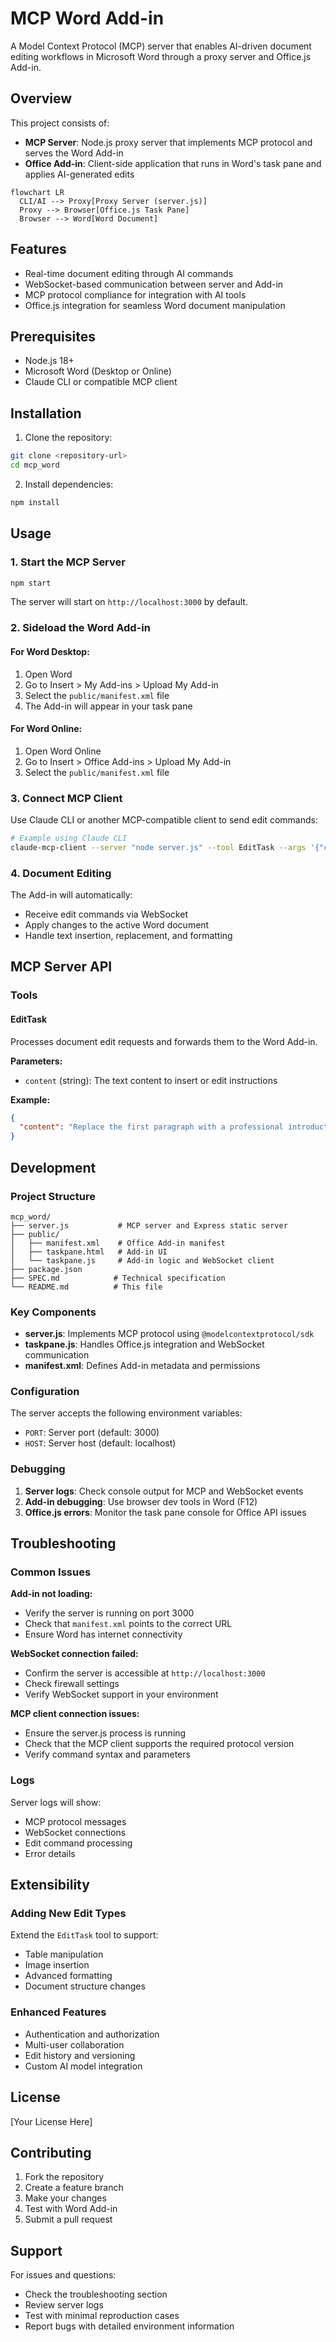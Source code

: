 # MCP Word Add-in

A Model Context Protocol (MCP) server that enables AI-driven document editing workflows in Microsoft Word through a proxy server and Office.js Add-in.

## Overview

This project consists of:
- **MCP Server**: Node.js proxy server that implements MCP protocol and serves the Word Add-in
- **Office Add-in**: Client-side application that runs in Word's task pane and applies AI-generated edits

```mermaid
flowchart LR
  CLI/AI --> Proxy[Proxy Server (server.js)]
  Proxy --> Browser[Office.js Task Pane]
  Browser --> Word[Word Document]
```

## Features

- Real-time document editing through AI commands
- WebSocket-based communication between server and Add-in
- MCP protocol compliance for integration with AI tools
- Office.js integration for seamless Word document manipulation

## Prerequisites

- Node.js 18+ 
- Microsoft Word (Desktop or Online)
- Claude CLI or compatible MCP client

## Installation

1. Clone the repository:
```bash
git clone <repository-url>
cd mcp_word
```

2. Install dependencies:
```bash
npm install
```

## Usage

### 1. Start the MCP Server

```bash
npm start
```

The server will start on `http://localhost:3000` by default.

### 2. Sideload the Word Add-in

#### For Word Desktop:
1. Open Word
2. Go to Insert > My Add-ins > Upload My Add-in
3. Select the `public/manifest.xml` file
4. The Add-in will appear in your task pane

#### For Word Online:
1. Open Word Online
2. Go to Insert > Office Add-ins > Upload My Add-in
3. Select the `public/manifest.xml` file

### 3. Connect MCP Client

Use Claude CLI or another MCP-compatible client to send edit commands:

```bash
# Example using Claude CLI
claude-mcp-client --server "node server.js" --tool EditTask --args '{"content": "Insert a professional summary about AI technology."}'
```

### 4. Document Editing

The Add-in will automatically:
- Receive edit commands via WebSocket
- Apply changes to the active Word document
- Handle text insertion, replacement, and formatting

## MCP Server API

### Tools

#### EditTask
Processes document edit requests and forwards them to the Word Add-in.

**Parameters:**
- `content` (string): The text content to insert or edit instructions

**Example:**
```json
{
  "content": "Replace the first paragraph with a professional introduction about machine learning."
}
```

## Development

### Project Structure

```
mcp_word/
├── server.js           # MCP server and Express static server
├── public/
│   ├── manifest.xml    # Office Add-in manifest
│   ├── taskpane.html   # Add-in UI
│   └── taskpane.js     # Add-in logic and WebSocket client
├── package.json
├── SPEC.md            # Technical specification
└── README.md          # This file
```

### Key Components

- **server.js**: Implements MCP protocol using `@modelcontextprotocol/sdk`
- **taskpane.js**: Handles Office.js integration and WebSocket communication
- **manifest.xml**: Defines Add-in metadata and permissions

### Configuration

The server accepts the following environment variables:

- `PORT`: Server port (default: 3000)
- `HOST`: Server host (default: localhost)

### Debugging

1. **Server logs**: Check console output for MCP and WebSocket events
2. **Add-in debugging**: Use browser dev tools in Word (F12)
3. **Office.js errors**: Monitor the task pane console for Office API issues

## Troubleshooting

### Common Issues

**Add-in not loading:**
- Verify the server is running on port 3000
- Check that `manifest.xml` points to the correct URL
- Ensure Word has internet connectivity

**WebSocket connection failed:**
- Confirm the server is accessible at `http://localhost:3000`
- Check firewall settings
- Verify WebSocket support in your environment

**MCP client connection issues:**
- Ensure the server.js process is running
- Check that the MCP client supports the required protocol version
- Verify command syntax and parameters

### Logs

Server logs will show:
- MCP protocol messages
- WebSocket connections
- Edit command processing
- Error details

## Extensibility

### Adding New Edit Types

Extend the `EditTask` tool to support:
- Table manipulation
- Image insertion
- Advanced formatting
- Document structure changes

### Enhanced Features

- Authentication and authorization
- Multi-user collaboration
- Edit history and versioning
- Custom AI model integration

## License

[Your License Here]

## Contributing

1. Fork the repository
2. Create a feature branch
3. Make your changes
4. Test with Word Add-in
5. Submit a pull request

## Support

For issues and questions:
- Check the troubleshooting section
- Review server logs
- Test with minimal reproduction cases
- Report bugs with detailed environment information
